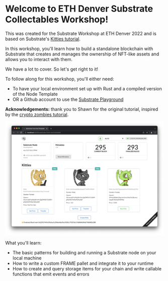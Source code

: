 
# Welcome to ETH Denver Substrate Collectables Workshop!

This was created for the Substrate Workshop at ETH Denver 2022 and is based on Substrate's [Kitties tutorial](https://docs.substrate.io/tutorials/v3/kitties/pt1/).

In this workshop, you'll learn how to build a standalone blockchain with Substrate that creates and manages the ownership of NFT-like assets and allows you to interact with them.

We have a lot to cover.
So let's get right to it!

To follow along for this workshop, you'll either need:

- To have your local environment set up with Rust and a compiled version of the Node Template
- OR a Github account to use the [Substrate Playground](https://playground.substrate.dev/?deploy=node-template)

**Acknowledgements:** thank you to Shawn for the original tutorial, inspired by the [crypto zombies tutorial](https://cryptozombies.io/en/lesson/1/chapter/1).

<!-- slide:break-40 -->

![substrate](assets/final-front-end.png)

What you'll learn:

* The basic patterns for building and running a Substrate node on your local machine
* How to write a custom FRAME pallet and integrate it to your runtime
* How to create and query storage items for your chain and write callable functions that emit events and errors
